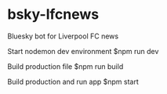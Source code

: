 # bsky-lfcnews
Bluesky bot for Liverpool FC news

Start nodemon dev environment
$npm run dev 

Build production file
$npm run build

Build production and run app
$npm start
